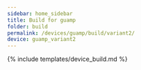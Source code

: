 ```yaml
---
sidebar: home_sidebar
title: Build for guamp
folder: build
permalink: /devices/guamp/build/variant2/
device: guamp_variant2
---
```

{% include templates/device_build.md %}
